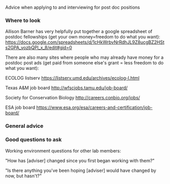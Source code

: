 Advice when applying to and interviewing for post doc positions

### Where to look
Allison Barner has very helpfully put together a google spreadsheet of postdoc fellowships (get your own money=freedom to do what you want):
https://docs.google.com/spreadsheets/d/1cHkWrbvNrRdhJL9Z8ucgBZ2HSts2GPA_yozbQPl_x_8/edit#gid=0

There are also many sites where people who may already have money for a postdoc post ads (get paid from someone else's grant = less freedom to do what you want):

ECOLOG listserv https://listserv.umd.edu/archives/ecolog-l.html

Texas A&M job board http://wfscjobs.tamu.edu/job-board/

Society for Conservation Biology http://careers.conbio.org/jobs/

ESA job board https://www.esa.org/esa/careers-and-certification/job-board/

### General advice

### Good questions to ask

Working environment questions for other lab members:

"How has [adviser] changed since you first began working with them?"

"Is there anything you've been hoping [adviser] would have changed by now, but hasn't?"